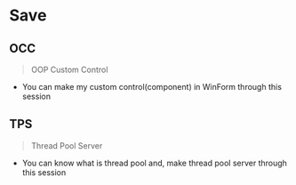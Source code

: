 # Save

## OCC
> OOP Custom Control
- You can make my custom control(component) in WinForm through this session 

## TPS
> Thread Pool Server
- You can know what is thread pool and, make thread pool server through this session
